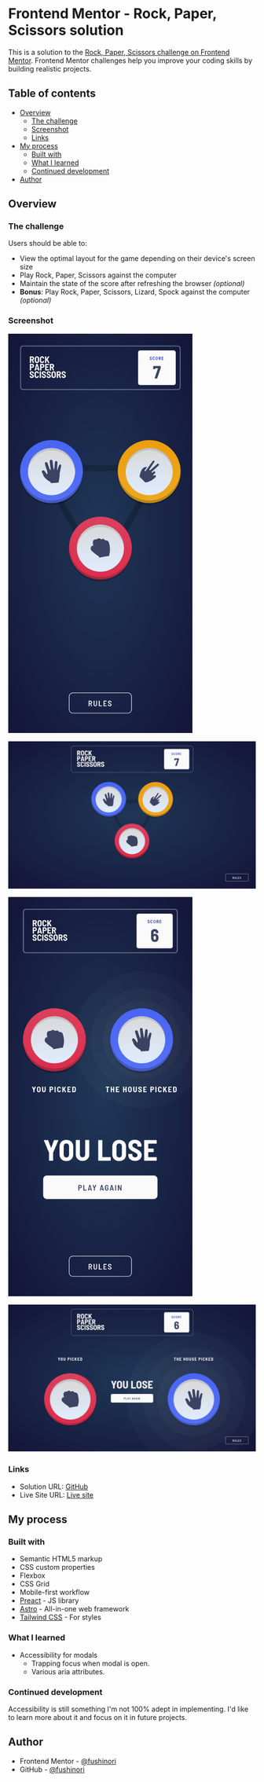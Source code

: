 # Frontend Mentor - Rock, Paper, Scissors solution

This is a solution to the [Rock, Paper, Scissors challenge on Frontend Mentor](https://www.frontendmentor.io/challenges/rock-paper-scissors-game-pTgwgvgH). Frontend Mentor challenges help you improve your coding skills by building realistic projects.

## Table of contents

- [Overview](#overview)
  - [The challenge](#the-challenge)
  - [Screenshot](#screenshot)
  - [Links](#links)
- [My process](#my-process)
  - [Built with](#built-with)
  - [What I learned](#what-i-learned)
  - [Continued development](#continued-development)
- [Author](#author)

## Overview

### The challenge

Users should be able to:

- View the optimal layout for the game depending on their device's screen size
- Play Rock, Paper, Scissors against the computer
- Maintain the state of the score after refreshing the browser _(optional)_
- **Bonus**: Play Rock, Paper, Scissors, Lizard, Spock against the computer _(optional)_

### Screenshot

<img src="screenshots/screenshot-mobile.png" width="375">

![](./screenshots/screenshot-desktop.png)

<img src="screenshots/screenshot-mobile-result.png" width="375">

![](./screenshots/screenshot-desktop-result.png)

### Links

- Solution URL: [GitHub](https://github.com/fushinori/frontendmentor/tree/master/rock-paper-scissors-main/)
- Live Site URL: [Live site](https://rock-paper-scissors-fushinori.netlify.app/)

## My process

### Built with

- Semantic HTML5 markup
- CSS custom properties
- Flexbox
- CSS Grid
- Mobile-first workflow
- [Preact](https://preactjs.com/) - JS library
- [Astro](https://astro.build/) - All-in-one web framework
- [Tailwind CSS](https://tailwindcss.com/) - For styles

### What I learned

- Accessibility for modals
  - Trapping focus when modal is open.
  - Various aria attributes.

### Continued development

Accessibility is still something I'm not 100% adept in implementing. I'd like to learn more about it and focus on it in future projects.

## Author

- Frontend Mentor - [@fushinori](https://www.frontendmentor.io/profile/fushinori)
- GitHub - [@fushinori](https://github.com/fushinori)
